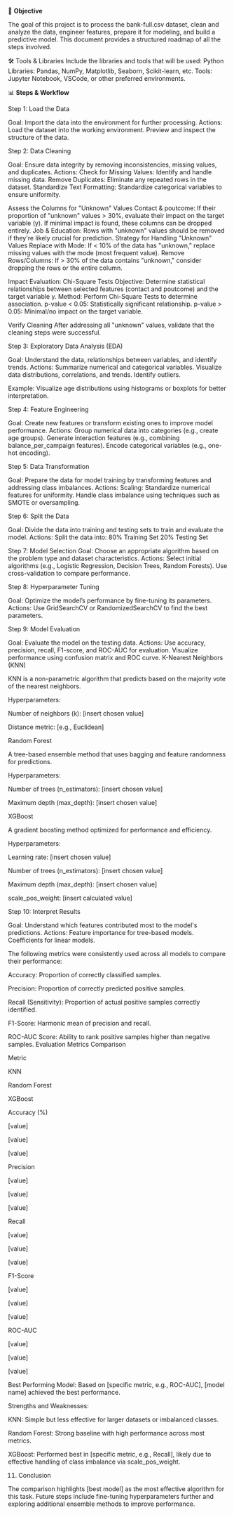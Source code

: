 🚀 **Objective**

The goal of this project is to process the bank-full.csv dataset, clean and analyze the data, engineer features, prepare it for modeling, and build a predictive model. This document provides a structured roadmap of all the steps involved.

🛠️ Tools & Libraries
Include the libraries and tools that will be used:
Python Libraries: Pandas, NumPy, Matplotlib, Seaborn, Scikit-learn, etc.
Tools: Jupyter Notebook, VSCode, or other preferred environments.


📊 **Steps & Workflow**

  Step 1: Load the Data

Goal: Import the data into the environment for further processing.
Actions:
Load the dataset into the working environment.
Preview and inspect the structure of the data.

  Step 2: Data Cleaning

Goal: Ensure data integrity by removing inconsistencies, missing values, and duplicates.
Actions:
Check for Missing Values: Identify and handle missing data.
Remove Duplicates: Eliminate any repeated rows in the dataset.
Standardize Text Formatting: Standardize categorical variables to ensure uniformity.

Assess the Columns for "Unknown" Values
Contact & poutcome:
If their proportion of "unknown" values > 30%, evaluate their impact on the target variable (y).
If minimal impact is found, these columns can be dropped entirely.
Job & Education:
Rows with "unknown" values should be removed if they're likely crucial for prediction.
Strategy for Handling "Unknown" Values
Replace with Mode:
If < 10% of the data has "unknown," replace missing values with the mode (most frequent value).
Remove Rows/Columns:
If > 30% of the data contains "unknown," consider dropping the rows or the entire column.

Impact Evaluation: Chi-Square Tests
Objective: Determine statistical relationships between selected features (contact and poutcome) and the target variable y.
Method: Perform Chi-Square Tests to determine association.
p-value < 0.05: Statistically significant relationship.
p-value > 0.05: Minimal/no impact on the target variable.

Verify Cleaning
After addressing all "unknown" values, validate that the cleaning steps were successful.

  Step 3: Exploratory Data Analysis (EDA)

Goal: Understand the data, relationships between variables, and identify trends.
Actions:
Summarize numerical and categorical variables.
Visualize data distributions, correlations, and trends.
Identify outliers.

Example:
Visualize age distributions using histograms or boxplots for better interpretation.

  Step 4: Feature Engineering

Goal: Create new features or transform existing ones to improve model performance.
Actions:
Group numerical data into categories (e.g., create age groups).
Generate interaction features (e.g., combining balance_per_campaign features).
Encode categorical variables (e.g., one-hot encoding).

  Step 5: Data Transformation

Goal: Prepare the data for model training by transforming features and addressing class imbalances.
Actions:
Scaling: Standardize numerical features for uniformity.
Handle class imbalance using techniques such as SMOTE or oversampling.

  Step 6: Split the Data

Goal: Divide the data into training and testing sets to train and evaluate the model.
Actions:
Split the data into:
80% Training Set
20% Testing Set

  Step 7: Model Selection
Goal: Choose an appropriate algorithm based on the problem type and dataset characteristics.
Actions:
Select initial algorithms (e.g., Logistic Regression, Decision Trees, Random Forests).
Use cross-validation to compare performance.

  Step 8: Hyperparameter Tuning
  
Goal: Optimize the model’s performance by fine-tuning its parameters.
Actions:
Use GridSearchCV or RandomizedSearchCV to find the best parameters.

  Step 9: Model Evaluation
  
Goal: Evaluate the model on the testing data.
Actions:
Use accuracy, precision, recall, F1-score, and ROC-AUC for evaluation.
Visualize performance using confusion matrix and ROC curve.
K-Nearest Neighbors (KNN)

KNN is a non-parametric algorithm that predicts based on the majority vote of the nearest neighbors.

Hyperparameters:

Number of neighbors (k): [insert chosen value]

Distance metric: [e.g., Euclidean]

Random Forest

A tree-based ensemble method that uses bagging and feature randomness for predictions.

Hyperparameters:

Number of trees (n_estimators): [insert chosen value]

Maximum depth (max_depth): [insert chosen value]

XGBoost

A gradient boosting method optimized for performance and efficiency.

Hyperparameters:

Learning rate: [insert chosen value]

Number of trees (n_estimators): [insert chosen value]

Maximum depth (max_depth): [insert chosen value]

scale_pos_weight: [insert calculated value]



  Step 10: Interpret Results
  
Goal: Understand which features contributed most to the model's predictions.
Actions:
Feature importance for tree-based models.
Coefficients for linear models.

The following metrics were consistently used across all models to compare their performance:

Accuracy: Proportion of correctly classified samples.

Precision: Proportion of correctly predicted positive samples.

Recall (Sensitivity): Proportion of actual positive samples correctly identified.

F1-Score: Harmonic mean of precision and recall.

ROC-AUC Score: Ability to rank positive samples higher than negative samples.
Evaluation Metrics Comparison

Metric

KNN

Random Forest

XGBoost

Accuracy (%)

[value]

[value]

[value]

Precision

[value]

[value]

[value]

Recall

[value]

[value]

[value]

F1-Score

[value]

[value]

[value]

ROC-AUC

[value]

[value]

[value]

Best Performing Model: Based on [specific metric, e.g., ROC-AUC], [model name] achieved the best performance.

Strengths and Weaknesses:

KNN: Simple but less effective for larger datasets or imbalanced classes.

Random Forest: Strong baseline with high performance across most metrics.

XGBoost: Performed best in [specific metric, e.g., Recall], likely due to effective handling of class imbalance via scale_pos_weight.

  11. Conclusion

The comparison highlights [best model] as the most effective algorithm for this task. Future steps include fine-tuning hyperparameters further and exploring additional ensemble methods to improve performance.




